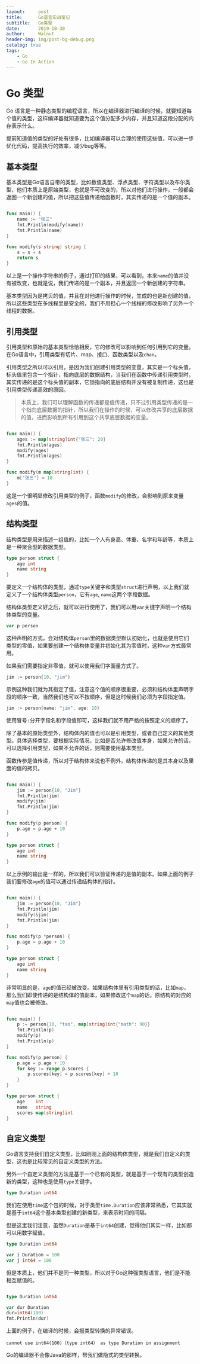 ```yaml
---
layout:     post
title:      Go语言实战笔记
subtitle:   Go类型
date:       2019-10-30
author:     Walnut
header-img: img/post-bg-debug.png
catalog: true
tags:
    - Go
    - Go In Action
---
```


# Go 类型

Go 语言是一种静态类型的编程语言，所以在编译器进行编译的时候，就要知道每个值的类型，这样编译器就知道要为这个值分配多少内存，并且知道这段分配的内存表示什么。

提前知道值的类型的好处有很多，比如编译器可以合理的使用这些值，可以进一步优化代码，提高执行的效率，减少bug等等。

## 基本类型

基本类型是Go语言自带的类型，比如数值类型、浮点类型、字符类型以及布尔类型，他们本质上是原始类型，也就是不可改变的，所以对他们进行操作，一般都会返回一个新创建的值，所以把这些值传递给函数时，其实传递的是一个值的副本。

```go

func main() {
    name := "张三"
    fmt.Println(modify(name))
    fmt.Println(name)
}

func modify(s string) string {
    s = s + s
    return s
}

```

以上是一个操作字符串的例子，通过打印的结果，可以看到，本来`name`的值并没有被改变，也就是说，我们传递的是一个副本，并且返回一个新创建的字符串。

基本类型因为是拷贝的值，并且在对他进行操作的时候，生成的也是新创建的值，所以这些类型在多线程里是安全的，我们不用担心一个线程的修改影响了另外一个线程的数据。

## 引用类型

引用类型和原始的基本类型恰恰相反，它的修改可以影响到任何引用到它的变量。在Go语言中，引用类型有切片、map、接口、函数类型以及`chan`。

引用类型之所以可以引用，是因为我们创建引用类型的变量，其实是一个标头值，标头值里包含一个指针，指向底层的数据结构，当我们在函数中传递引用类型时，其实传递的是这个标头值的副本，它锁指向的底层结构并没有被复制传递，这也是引用类型传递高效的原因。

> 本质上，我们可以理解函数的传递都是值传递，只不过引用类型传递的是一个指向底层数据的指针，所以我们在操作的时候，可以修改共享的底层数据的值，进而影响到所有引用到这个共享底层数据的变量。

```go

func main() {
    ages := map[string]int{"张三": 20}
    fmt.Println(ages)
    modify(ages)
    fmt.Println(ages)
}

func modify(m map[string]int) {
    m["张三"] = 10
}

```

这是一个很明显修改引用类型的例子，函数`modify`的修改，会影响到原来变量`ages`的值。

## 结构类型

结构类型是用来描述一组值的，比如一个人有身高、体重、名字和年龄等，本质上是一种聚合型的数据类型。

```go
type person struct {
    age int
    name string
}
```

要定义一个结构体的类型，通过`type`关键字和类型`struct`进行声明，以上我们就定义了一个结构体类型`person`，它有`age`, `name`这两个字段数据。

结构体类型定义好之后，就可以进行使用了，我们可以用`var`关键字声明一个结构体类型的变量。

```go
var p person
```
这种声明的方式，会对结构体`person`里的数据类型默认初始化，也就是使用它们类型的零值，如果要创建一个结构体变量并初始化其为零值时，这种`var`方式最常用。

如果我们需要指定非零值，就可以使用我们字面量方式了。
```go
jim := person{10, "jim"}
```
示例这种我们就为其指定了值，注意这个值的顺序很重要，必须和结构体里声明字段的顺序一致，当然我们也可以不按顺序，但是这时候我们必须为字段指定值。

```go
jim := person{name: "jim", age: 10}
```
使用冒号`:`分开字段名和字段值即可，这样我们就不用严格的按照定义的顺序了。

除了基本的原始类型外，结构体内的值也可以是引用类型，或者自己定义的其他类型。具体选择类型，要根据实际情况，比如是否允许修改值本身，如果允许的话，可以选择引用类型，如果不允许的话，则需要使用基本类型。

函数传参是值传递，所以对于结构体来说也不例外，结构体传递的是其本身以及里面的值的拷贝。

```go

func main() {
    jim := person{10, "Jim"}
    fmt.Println(jim)
    modify(jim)
    fmt.Println(jim)
}

func modify(p person) {
    p.age = p.age + 10
}

type person struct {
    age int
    name string
}

```

以上示例的输出是一样的，所以我们可以验证传递的是值的副本。如果上面的例子我们要修改`age`的值可以通过传递结构体的指针。

```go

func main() {
    jim := person{10, "Jim"}
    fmt.Println(jim)
    modify(&jim)
    fmt.Println(jim)
}

func modify(p *person) {
    p.age = p.age + 10
}

type person struct {
    age int
    name string
}

```

非常明显的是，`age`的值已经被改变。如果结构体里有引用类型的话，比如`map`，那么我们即使传递的是结构体的值副本，如果修改这个`map`的话，原结构的对应的`map`值也会被修改。

```go

func main() {
	p := person{10, "tao", map[string]int{"math": 90}}
	fmt.Println(p)
	modify(p)
	fmt.Println(p)
}

func modify(p person) {
	p.age = p.age + 10
	for key := range p.scores {
		p.scores[key] = p.scores[key] + 10
	}
}

type person struct {
	age    int
	name   string
	scores map[string]int
}


```

## 自定义类型

Go语言支持我们自定义类型，比如刚刚上面的结构体类型，就是我们自定义的类型，这也是比较常见的自定义类型的方法。

另外一个自定义类型的方法是基于一个已有的类型，就是基于一个现有的类型创造新的类型，这种也是使用`type`关键字。

```go
type Duration int64
```

我们在使用`time`这个包的时候，对于类型`time.Duration`应该非常熟悉，它其实就是基于`int64`这个基本类型创建的新类型，来表示时间的间隔。

但是这里我们注意，虽然`Duration`是基于`int64`创建，觉得他们其实一样，比如都可以用数字赋值。

```go
type Duration int64

var i Duration = 100
var j int64 = 100
```

但是本质上，他们并不是同一种类型，所以对于Go这种强类型语言，他们是不能相互赋值的。
```go

type Duration int64

var dur Duration
dur=int64(100)
fmt.Println(dur)

```
上面的例子，在编译的时候，会报类型转换的异常错误。

```text
cannot use int64(100)（type int64） as type Duration in assignment
```

Go的编译器不会像Java的那样，帮我们做隐式的类型转换。
